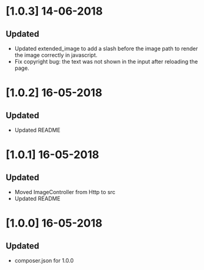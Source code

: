 # [1.0.3] 14-06-2018
## Updated
- Updated extended_image to add a slash before the image path to render the image correctly in javascript.
- Fix copyright bug: the text was not shown in the input after reloading the page.

# [1.0.2] 16-05-2018
## Updated
- Updated README

# [1.0.1] 16-05-2018
## Updated
- Moved ImageController from Http to src
- Updated README

# [1.0.0] 16-05-2018
## Updated
- composer.json for 1.0.0
